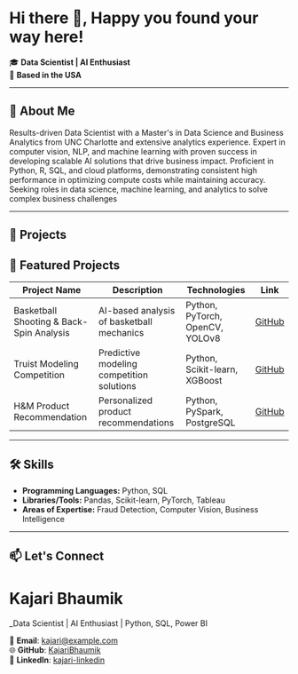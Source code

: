 # Hi there 👋,  Happy you found your way here! 

🎓 **Data Scientist | AI Enthusiast**  
📍 **Based in the USA**

---

## 🚀 About Me
Results-driven Data Scientist with a Master's in Data Science and Business Analytics from UNC Charlotte and extensive analytics experience. Expert in computer vision, NLP, and machine learning with proven success in developing scalable AI solutions that drive business impact. Proficient in Python, R, SQL, and cloud platforms, demonstrating consistent high performance in optimizing compute costs while maintaining accuracy. Seeking roles in data science, machine learning, and analytics to solve complex business challenges

---

## 🌟 Projects
## 🌟 Featured Projects


| Project Name                             | Description                                 | Technologies                      | Link                                                                                     |
|------------------------------------------|---------------------------------------------|-----------------------------------|------------------------------------------------------------------------------------------|
| Basketball Shooting & Back-Spin Analysis | AI-based analysis of basketball mechanics   | Python, PyTorch, OpenCV, YOLOv8   | [GitHub](https://github.com/KajariBhaumik/BasketballShootingAnalysis)                    |
| Truist Modeling Competition              | Predictive modeling competition solutions   | Python, Scikit-learn, XGBoost     | [GitHub](https://github.com/KajariBhaumik/Truist_modeling_competition)                   |
| H&M Product Recommendation               | Personalized product recommendations        | Python, PySpark, PostgreSQL   | [GitHub](https://github.com/KajariBhaumik/HnM_Product_Recommendation?tab=readme-ov-file) |


---

## 🛠 Skills
- **Programming Languages:** Python, SQL  
- **Libraries/Tools:** Pandas, Scikit-learn, PyTorch, Tableau  
- **Areas of Expertise:** Fraud Detection, Computer Vision, Business Intelligence  

---

## 📫 Let's Connect

# Kajari Bhaumik
_Data Scientist | AI Enthusiast | Python, SQL, Power BI

📧 **Email**: [kajari@example.com](mailto:kajari@example.com)  
🌐 **GitHub**: [KajariBhaumik](https://github.com/KajariBhaumik)  
🔗 **LinkedIn**: [kajari-linkedin](https://www.linkedin.com/in/kajaribhaumik/)  


<!--

## Hi there 👋


**KajariBhaumik/KajariBhaumik** is a ✨ _special_ ✨ repository because its `README.md` (this file) appears on your GitHub profile.

Here are some ideas to get you started:

- 🔭 I’m currently working on ...
- 🌱 I’m currently learning ...
- 👯 I’m looking to collaborate on ...
- 🤔 I’m looking for help with ...
- 💬 Ask me about ...
- 📫 How to reach me: ...
- 😄 Pronouns: ...
- ⚡ Fun fact: ...
-->
